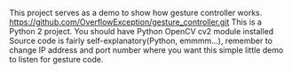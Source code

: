 This project serves as a demo to show how gesture controller works.
     https://github.com/OverflowException/gesture_controller.git
This is a Python 2 project.
You should have Python OpenCV cv2 module installed
Source code is fairly self-explanatory(Python, emmmm...), remember to change IP address and port number where you want this simple little demo to listen for gesture code.
